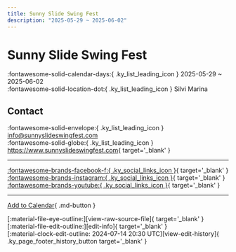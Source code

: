 ```yaml
---
title: Sunny Slide Swing Fest
description: "2025-05-29 ~ 2025-06-02"
---
```


# Sunny Slide Swing Fest 

:fontawesome-solid-calendar-days:{ .ky_list_leading_icon } 2025-05-29 ~ 2025-06-02  
:fontawesome-solid-location-dot:{ .ky_list_leading_icon } Silvi Marina  

## Contact

:fontawesome-solid-envelope:{ .ky_list_leading_icon } <info@sunnyslideswingfest.com>  
:fontawesome-solid-globe:{ .ky_list_leading_icon } <https://www.sunnyslideswingfest.com>{ target='_blank' }  

---

 [:fontawesome-brands-facebook-f:{ .ky_social_links_icon }](https://www.facebook.com/sunnyslidefest){ target='_blank' } [:fontawesome-brands-instagram:{ .ky_social_links_icon }](https://instagram.com/sunnyslidefest){ target='_blank' } [:fontawesome-brands-youtube:{ .ky_social_links_icon }](https://youtube.com/@sunnyslidefest6238){ target='_blank' }

---

[Add to Calendar](https://swing.news/ics/en/2025/it/sunny-slide-swing-fest-2025.ics){ .md-button }

<div class="ky_page_footer" markdown>
<div class="ky_page_footer_trailing" markdown="span">
[:material-file-eye-outline:][view-raw-source-file]{ target='_blank' }
[:material-file-edit-outline:][edit-info]{ target='_blank' }
</div>
<div class="ky_page_footer_leading" markdown="span">
[:material-clock-edit-outline: 2024-07-14 20:30 UTC][view-edit-history]{ .ky_page_footer_history_button target='_blank' }
</div>
</div>

[view-raw-source-file]: https://github.com/swingdance/events/blob/main/2025/it/sunny-slide-swing-fest-2025.json "View Raw Source File"
[edit-info]: https://github.com/swingdance/events/issues/new?assignees=&labels=update+event&projects=&template=03-update_entity.yml&title=%5B2025%2Fit%5D%20Sunny%20Slide%20Swing%20Fest&region=it&year=2025&id=sunny-slide-swing-fest-2025&name=Sunny%20Slide%20Swing%20Fest&org_id= "Edit Info"

[view-edit-history]: https://github.com/swingdance/events/commits/main/2025/it/sunny-slide-swing-fest-2025.json "View Edit History"
